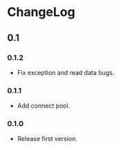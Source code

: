 # ChangeLog

## 0.1

### 0.1.2

- Fix exception and read data bugs.

### 0.1.1

- Add connect pool.

### 0.1.0

- Release first version.
